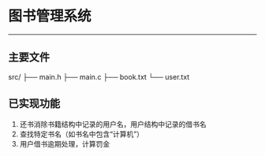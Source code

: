 # 图书管理系统

---

## 主要文件

src/
├── main.h
├── main.c
├── book.txt
└── user.txt

## 已实现功能

1. 还书消除书籍结构中记录的用户名，用户结构中记录的借书名
2. 查找特定书名（如书名中包含“计算机”）
3. 用户借书逾期处理，计算罚金
